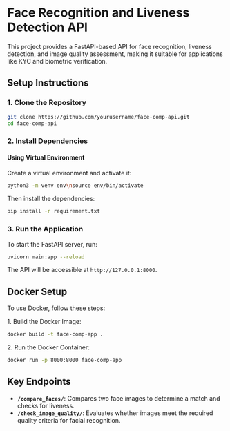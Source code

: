 # Face Recognition and Liveness Detection API

This project provides a FastAPI-based API for face recognition, liveness detection, and image quality assessment, making it suitable for applications like KYC and biometric verification.

## Setup Instructions

### 1. Clone the Repository

```bash
git clone https://github.com/yourusername/face-comp-api.git
cd face-comp-api
```

### 2. Install Dependencies

#### Using Virtual Environment

Create a virtual environment and activate it:

```bash
python3 -m venv env\nsource env/bin/activate
```

Then install the dependencies:

```bash
pip install -r requirement.txt
```

### 3. Run the Application

To start the FastAPI server, run:

```bash
uvicorn main:app --reload
```

The API will be accessible at `http://127.0.0.1:8000`.

## Docker Setup

To use Docker, follow these steps:

1\. Build the Docker Image:

```bash
docker build -t face-comp-app .
```

2\. Run the Docker Container:

```bash
docker run -p 8000:8000 face-comp-app
```

## Key Endpoints

- **`/compare_faces/`**: Compares two face images to determine a match and checks for liveness.
- **`/check_image_quality/`**: Evaluates whether images meet the required quality criteria for facial recognition.
